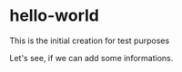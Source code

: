 # hello-world
This is the initial creation for test purposes

Let's see, if we can add some informations.
